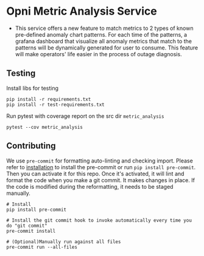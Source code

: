# Opni Metric Analysis Service

* This service offers a new feature to match metrics to 2 types of known pre-defined anomaly chart patterns. For each time of the patterns, a grafana dashboard that visualize all anomaly metrics that match to the patterns will be dynamically generated for user to consume. This feature will make operators' life easier in the process of outage diagnosis.

## Testing
Install libs for testing
```
pip install -r requirements.txt
pip install -r test-requirements.txt
```

Run pytest with coverage report on the src dir `metric_analysis`
```
pytest --cov metric_analysis
```

## Contributing
We use `pre-commit` for formatting auto-linting and checking import. Please refer to [installation](https://pre-commit.com/#installation) to install the pre-commit or run `pip install pre-commit`. Then you can activate it for this repo. Once it's activated, it will lint and format the code when you make a git commit. It makes changes in place. If the code is modified during the reformatting, it needs to be staged manually.

```
# Install
pip install pre-commit

# Install the git commit hook to invoke automatically every time you do "git commit"
pre-commit install

# (Optional)Manually run against all files
pre-commit run --all-files
```